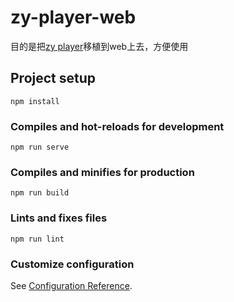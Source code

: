 # zy-player-web

目的是把[zy player](https://github.com/Hunlongyu/ZY-Player)移植到web上去，方便使用

## Project setup
```
npm install
```

### Compiles and hot-reloads for development
```
npm run serve
```

### Compiles and minifies for production
```
npm run build
```

### Lints and fixes files
```
npm run lint
```

### Customize configuration
See [Configuration Reference](https://cli.vuejs.org/config/).
